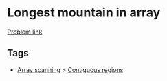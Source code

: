 # Longest mountain in array

[Problem link](https://leetcode.com/problems/longest-mountain-in-array)

## Tags

* [Array scanning](/README.md#Array_scanning) > [Contiguous regions](/README.md#Array_scanning-Contiguous_regions)
